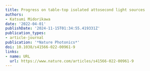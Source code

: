 ```yaml
---
title: Progress on table-top isolated attosecond light sources
authors:
- Katsumi Midorikawa
date: '2022-04-01'
publishDate: '2024-11-15T01:34:55.419331Z'
publication_types:
- article-journal
publication: '*Nature Photonics*'
doi: 10.1038/s41566-022-00961-9
links:
- name: URL
  url: https://www.nature.com/articles/s41566-022-00961-9
---
```

